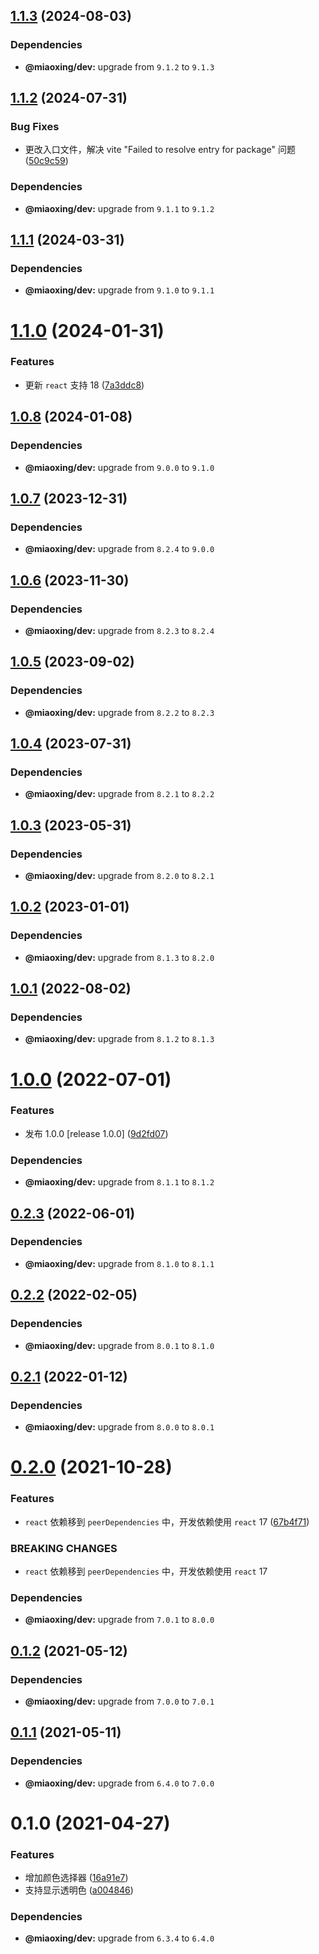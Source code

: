 ## [1.1.3](https://github.com/miaoxing/mxjs-a-color-picker/compare/v1.1.2...v1.1.3) (2024-08-03)





### Dependencies

* **@miaoxing/dev:** upgrade from `9.1.2` to `9.1.3`

## [1.1.2](https://github.com/miaoxing/mxjs-a-color-picker/compare/v1.1.1...v1.1.2) (2024-07-31)


### Bug Fixes

* 更改入口文件，解决 vite "Failed to resolve entry for package" 问题 ([50c9c59](https://github.com/miaoxing/mxjs-a-color-picker/commit/50c9c5980bc120bfbd03a1ac08c9b4c5cff249de))





### Dependencies

* **@miaoxing/dev:** upgrade from `9.1.1` to `9.1.2`

## [1.1.1](https://github.com/miaoxing/mxjs-a-color-picker/compare/v1.1.0...v1.1.1) (2024-03-31)





### Dependencies

* **@miaoxing/dev:** upgrade from `9.1.0` to `9.1.1`

# [1.1.0](https://github.com/miaoxing/mxjs-a-color-picker/compare/v1.0.8...v1.1.0) (2024-01-31)


### Features

* 更新 `react` 支持 18 ([7a3ddc8](https://github.com/miaoxing/mxjs-a-color-picker/commit/7a3ddc8085fbc74c3e3398d79d754fbae4aef7a5))

## [1.0.8](https://github.com/miaoxing/mxjs-a-color-picker/compare/v1.0.7...v1.0.8) (2024-01-08)





### Dependencies

* **@miaoxing/dev:** upgrade from `9.0.0` to `9.1.0`

## [1.0.7](https://github.com/miaoxing/mxjs-a-color-picker/compare/v1.0.6...v1.0.7) (2023-12-31)





### Dependencies

* **@miaoxing/dev:** upgrade from `8.2.4` to `9.0.0`

## [1.0.6](https://github.com/miaoxing/mxjs-a-color-picker/compare/v1.0.5...v1.0.6) (2023-11-30)





### Dependencies

* **@miaoxing/dev:** upgrade from `8.2.3` to `8.2.4`

## [1.0.5](https://github.com/miaoxing/mxjs-a-color-picker/compare/v1.0.4...v1.0.5) (2023-09-02)





### Dependencies

* **@miaoxing/dev:** upgrade from `8.2.2` to `8.2.3`

## [1.0.4](https://github.com/miaoxing/mxjs-a-color-picker/compare/v1.0.3...v1.0.4) (2023-07-31)





### Dependencies

* **@miaoxing/dev:** upgrade from `8.2.1` to `8.2.2`

## [1.0.3](https://github.com/miaoxing/mxjs-a-color-picker/compare/v1.0.2...v1.0.3) (2023-05-31)





### Dependencies

* **@miaoxing/dev:** upgrade from `8.2.0` to `8.2.1`

## [1.0.2](https://github.com/miaoxing/mxjs-a-color-picker/compare/v1.0.1...v1.0.2) (2023-01-01)





### Dependencies

* **@miaoxing/dev:** upgrade from `8.1.3` to `8.2.0`

## [1.0.1](https://github.com/miaoxing/mxjs-a-color-picker/compare/v1.0.0...v1.0.1) (2022-08-02)





### Dependencies

* **@miaoxing/dev:** upgrade from `8.1.2` to `8.1.3`

# [1.0.0](https://github.com/miaoxing/mxjs-a-color-picker/compare/v0.2.3...v1.0.0) (2022-07-01)


### Features

* 发布 1.0.0 [release 1.0.0] ([9d2fd07](https://github.com/miaoxing/mxjs-a-color-picker/commit/9d2fd074984980a788f312dac2553a9a182bd4a8))





### Dependencies

* **@miaoxing/dev:** upgrade from `8.1.1` to `8.1.2`

## [0.2.3](https://github.com/miaoxing/mxjs-a-color-picker/compare/v0.2.2...v0.2.3) (2022-06-01)





### Dependencies

* **@miaoxing/dev:** upgrade from `8.1.0` to `8.1.1`

## [0.2.2](https://github.com/miaoxing/mxjs-a-color-picker/compare/v0.2.1...v0.2.2) (2022-02-05)





### Dependencies

* **@miaoxing/dev:** upgrade from `8.0.1` to `8.1.0`

## [0.2.1](https://github.com/miaoxing/mxjs-a-color-picker/compare/v0.2.0...v0.2.1) (2022-01-12)





### Dependencies

* **@miaoxing/dev:** upgrade from `8.0.0` to `8.0.1`

# [0.2.0](https://github.com/miaoxing/mxjs-a-color-picker/compare/v0.1.2...v0.2.0) (2021-10-28)


### Features

* `react` 依赖移到 `peerDependencies` 中，开发依赖使用 `react` 17 ([67b4f71](https://github.com/miaoxing/mxjs-a-color-picker/commit/67b4f71d4526241e15e5b405e1a9562d128fd6a2))


### BREAKING CHANGES

* `react` 依赖移到 `peerDependencies` 中，开发依赖使用 `react` 17





### Dependencies

* **@miaoxing/dev:** upgrade from `7.0.1` to `8.0.0`

## [0.1.2](https://github.com/miaoxing/mxjs-a-color-picker/compare/v0.1.1...v0.1.2) (2021-05-12)





### Dependencies

* **@miaoxing/dev:** upgrade from `7.0.0` to `7.0.1`

## [0.1.1](https://github.com/miaoxing/mxjs-a-color-picker/compare/v0.1.0...v0.1.1) (2021-05-11)





### Dependencies

* **@miaoxing/dev:** upgrade from `6.4.0` to `7.0.0`

# 0.1.0 (2021-04-27)


### Features

* 增加颜色选择器 ([16a91e7](https://github.com/miaoxing/mxjs-a-color-picker/commit/16a91e7ef0e35df4aa7dfb1cd30406b8e9e513f0))
* 支持显示透明色 ([a004846](https://github.com/miaoxing/mxjs-a-color-picker/commit/a004846aa15382b1aae3ff947a6313e92f553472))





### Dependencies

* **@miaoxing/dev:** upgrade from `6.3.4` to `6.4.0`
